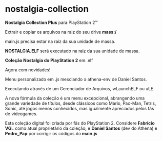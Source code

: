 # nostalgia-collection

**Nostalgia Collection Plus** para PlayStation 2™

Extrair e copiar os arquivos na raiz do seu drive **mass:/**

main.js precisa estar na raiz da sua unidade de massa.

**NOSTALGIA.ELF** será executado na raiz da sua unidade de massa.

**Coleção Nostalgia do PlayStation 2** em .elf

Agora com novidades!

Menu personalizado em .js mesclando o athena-env de Daniel Santos.

Executando através de um Gerenciador de Arquivos, wLaunchELF ou uLE.

A nova fórmula da coleção é um menu excepcional, abrangendo uma grande variedade de títulos, desde clássicos como Mario, Pac-Man, Tetris, Sonic, até jogos menos conhecidos, mas igualmente apreciados pelos fãs de videogames.

Esta coleção digital foi criada por fãs do PlayStation 2.
Considere **Fabricio VG**L como atual proprietário da coleção,
e **Daniel Santos** (dev do Athena) e **Pedro_Pap** por corrigir os códigos do **main.js**
